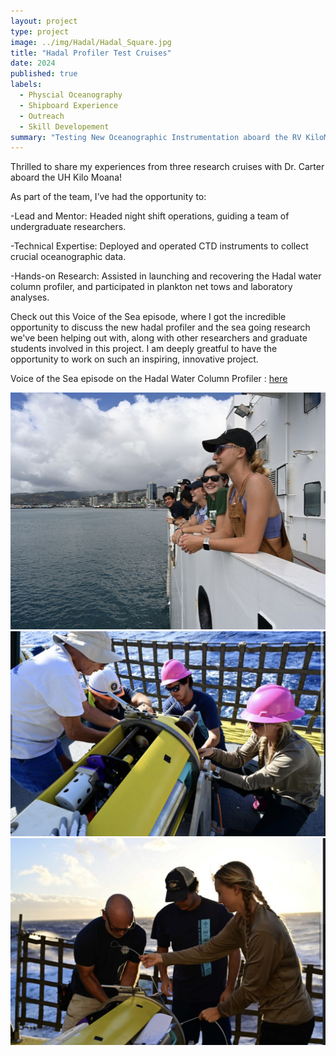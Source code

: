 ```yaml
---
layout: project
type: project
image: ../img/Hadal/Hadal_Square.jpg
title: "Hadal Profiler Test Cruises"
date: 2024
published: true
labels:
  - Physcial Oceanography
  - Shipboard Experience
  - Outreach 
  - Skill Developement 
summary: "Testing New Oceanographic Instrumentation aboard the RV KiloMoana"
---
```

Thrilled to share my experiences from three research cruises with Dr. Carter aboard the UH Kilo Moana!

As part of the team, I’ve had the opportunity to:

-Lead and Mentor: Headed night shift operations, guiding a team of undergraduate researchers.

-Technical Expertise: Deployed and operated CTD instruments to collect crucial oceanographic data.

-Hands-on Research: Assisted in launching and recovering the Hadal water column profiler, and participated in plankton net tows and laboratory analyses.

Check out this Voice of the Sea episode, where I got the incredible opportunity to discuss the new hadal profiler and the sea going research we've been helping out with, along with other researchers and graduate students involved in this project. I am deeply greatful to have the opportunity to work on such an inspiring, innovative project.

Voice of the Sea episode on the Hadal Water Column Profiler : <a href="https://www.youtube.com/watch?v=e50HsKAsWtI">here</a>


  <img src="../img/Hadal/hadal3.jpeg" class="img-thumbnail" >
  <img src="../img/Hadal/Hadal1.jpeg" class="img-thumbnail" >
  <img src="../img/Hadal/Hadal4.jpeg" class="img-thumbnail" >
